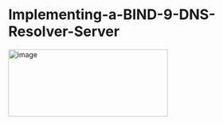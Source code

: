 # Implementing-a-BIND-9-DNS-Resolver-Server
<img width="320" height="135" alt="image" src="https://github.com/user-attachments/assets/45b25d16-8c23-425b-af78-df6fef5e0fda" />
<BIND 9 (Berkeley Internet Name Domain version 9) from figure 2.2 is a premier open-source DNS server software developed by the Internet Systems Consortium (ISC). Renowned for its robustness and flexibility, BIND 9 serves a crucial role in the DNS infrastructure, capable of acting as both an authoritative name server and a recursive resolver. It supports a comprehensive array of DNS features, including IPv6, DNSSEC (DNS Security Extensions), and dynamic DNS updates, ensuring enhanced security, reliability, and functionality. BIND 9 is designed to be highly scalable, making it suitable for deployment in various environments, from small networks to large enterprises and ISPs. Its vast configuration options allow administrators to fine-tune performance and security settings according to specific needs. BIND 9 also offers extensive logging and statistics, aiding in effective monitoring and troubleshooting. Furthermore, it supports modern DNS protocols and standards, ensuring compatibility with other DNS implementations [7].>

